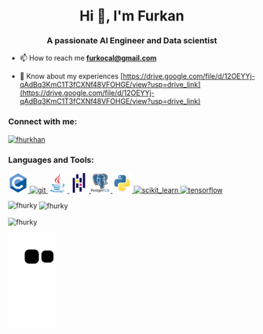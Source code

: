 <h1 align="center">Hi 👋, I'm Furkan</h1>
<h3 align="center">A passionate AI Engineer and Data scientist</h3>

- 📫 How to reach me **furkocal@gmail.com**

- 📄 Know about my experiences [https://drive.google.com/file/d/12OEYYj-qAdBq3KmC1T3fCXNf48VFOHGE/view?usp=drive_link](https://drive.google.com/file/d/12OEYYj-qAdBq3KmC1T3fCXNf48VFOHGE/view?usp=drive_link)

<h3 align="left">Connect with me:</h3>
<p align="left">
<a href="https://www.leetcode.com/fhurkhan" target="blank"><img align="center" src="https://raw.githubusercontent.com/rahuldkjain/github-profile-readme-generator/master/src/images/icons/Social/leet-code.svg" alt="fhurkhan" height="30" width="40" /></a>
</p>

<h3 align="left">Languages and Tools:</h3>
<p align="left"> <a href="https://www.cprogramming.com/" target="_blank" rel="noreferrer"> <img src="https://raw.githubusercontent.com/devicons/devicon/master/icons/c/c-original.svg" alt="c" width="40" height="40"/> </a> <a href="https://git-scm.com/" target="_blank" rel="noreferrer"> <img src="https://www.vectorlogo.zone/logos/git-scm/git-scm-icon.svg" alt="git" width="40" height="40"/> </a> <a href="https://www.java.com" target="_blank" rel="noreferrer"> <img src="https://raw.githubusercontent.com/devicons/devicon/master/icons/java/java-original.svg" alt="java" width="40" height="40"/> </a> <a href="https://pandas.pydata.org/" target="_blank" rel="noreferrer"> <img src="https://raw.githubusercontent.com/devicons/devicon/2ae2a900d2f041da66e950e4d48052658d850630/icons/pandas/pandas-original.svg" alt="pandas" width="40" height="40"/> </a> <a href="https://www.postgresql.org" target="_blank" rel="noreferrer"> <img src="https://raw.githubusercontent.com/devicons/devicon/master/icons/postgresql/postgresql-original-wordmark.svg" alt="postgresql" width="40" height="40"/> </a> <a href="https://www.python.org" target="_blank" rel="noreferrer"> <img src="https://raw.githubusercontent.com/devicons/devicon/master/icons/python/python-original.svg" alt="python" width="40" height="40"/> </a> <a href="https://scikit-learn.org/" target="_blank" rel="noreferrer"> <img src="https://upload.wikimedia.org/wikipedia/commons/0/05/Scikit_learn_logo_small.svg" alt="scikit_learn" width="40" height="40"/> </a> <a href="https://www.tensorflow.org" target="_blank" rel="noreferrer"> <img src="https://www.vectorlogo.zone/logos/tensorflow/tensorflow-icon.svg" alt="tensorflow" width="40" height="40"/> </a> </p>

<p><img align="left" src="https://github-readme-stats.vercel.app/api/top-langs?username=fhurky&show_icons=true&locale=en&layout=compact" alt="fhurky" /></p>

<p>&nbsp;<img align="center" src="https://github-readme-stats.vercel.app/api?username=fhurky&show_icons=true&locale=en" alt="fhurky" /></p>

<p><img align="center" src="https://github-readme-streak-stats.herokuapp.com/?user=fhurky&" alt="fhurky" /></p>

![snake gif](https://github.com/Fhurky/Fhurky/blob/output/github-contribution-grid-snake.svg)
